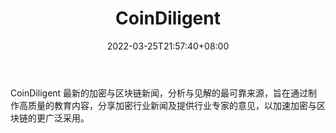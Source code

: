 ﻿---
weight: 
title: "CoinDiligent"
description: "CoinDiligent 最新的加密与区块链新闻，分析与见解的最可靠来源，旨在通过制作高质量的教育内容，分享加密行业新闻及提供行业专家的意见，以加速加密与区块链的更广泛采用"
date: 2022-03-25T21:57:40+08:00
lastmod: 2022-03-25T16:45:40+08:00
draft: false
authors: ["Metabd"]
featuredImage: "coindiligent.jpg"
link: ""
tags: ["元宇宙资讯","CoinDiligent"]
categories: ["navigation"]
navigation: ["元宇宙资讯"]
lightgallery: true
toc: true
pinned: false
recommend: false
recommend1: false
---
CoinDiligent 最新的加密与区块链新闻，分析与见解的最可靠来源，旨在通过制作高质量的教育内容，分享加密行业新闻及提供行业专家的意见，以加速加密与区块链的更广泛采用。
